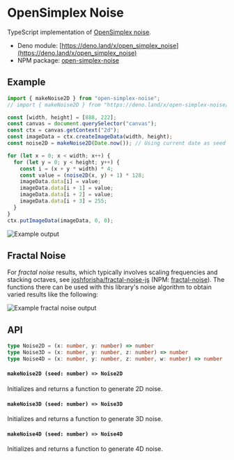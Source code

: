 # OpenSimplex Noise

TypeScript implementation of [OpenSimplex noise](https://en.wikipedia.org/wiki/OpenSimplex_noise).

* Deno module: [https://deno.land/x/open_simplex_noise](https://deno.land/x/open_simplex_noise)
* NPM package: [open-simplex-noise](https://www.npmjs.com/package/open-simplex-noise)

## Example

```javascript
import { makeNoise2D } from "open-simplex-noise";
// import { makeNoise2D } from "https://deno.land/x/open-simplex-noise/mod.ts"

const [width, height] = [888, 222];
const canvas = document.querySelector("canvas");
const ctx = canvas.getContext("2d");
const imageData = ctx.createImageData(width, height);
const noise2D = makeNoise2D(Date.now()); // Using current date as seed

for (let x = 0; x < width; x++) {
  for (let y = 0; y < height; y++) {
    const i = (x + y * width) * 4;
    const value = (noise2D(x, y) + 1) * 128;
    imageData.data[i] = value;
    imageData.data[i + 1] = value;
    imageData.data[i + 2] = value;
    imageData.data[i + 3] = 255;
  }
}
ctx.putImageData(imageData, 0, 0);
```

![Example output](https://raw.githubusercontent.com/joshforisha/open-simplex-noise-js/main/images/example.png)

## Fractal Noise

For _fractal noise_ results, which typically involves scaling frequencies and stacking octaves, see [joshforisha/fractal-noise-js](https://github.com/joshforisha/fractal-noise-js) (NPM: [fractal-noise](https://www.npmjs.com/package/fractal-noise)). The functions there can be used with this library's noise algorithm to obtain varied results like the following:

![Example fractal noise output](https://raw.githubusercontent.com/joshforisha/fractal-noise-js/main/images/rectangle-low-8.png)

## API

```typescript
type Noise2D = (x: number, y: number) => number
type Noise3D = (x: number, y: number, z: number) => number
type Noise4D = (x: number, y: number, z: number, w: number) => number
```

#### `makeNoise2D (seed: number) => Noise2D`

Initializes and returns a function to generate 2D noise.

#### `makeNoise3D (seed: number) => Noise3D`

Initializes and returns a function to generate 3D noise.

#### `makeNoise4D (seed: number) => Noise4D`

Initializes and returns a function to generate 4D noise.
